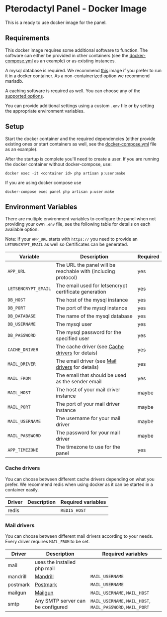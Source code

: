 # Pterodactyl Panel - Docker Image
This is a ready to use docker image for the panel.

## Requirements
This docker image requires some additional software to function. The software can either be provided in other containers (see the [docker-compose.yml](docker-compose.yml) as an example) or as existing instances.

A mysql database is required. We recommend [this](quay.io/parkervcp/mariadb-alpine) image if you prefer to run it in a docker container. As a non-containerized option we recommend mariadb.

A caching software is required as well. You can choose any of the [supported options](#cache-drivers).

You can provide additional settings using a custom `.env` file or by setting the appropriate environment variables.

## Setup

Start the docker container and the required dependencies (either provide existing ones or start containers as well, see the [docker-compose.yml](docker-compose.yml) file as an example).

After the startup is complete you'll need to create a user.
If you are running the docker container without docker-compose, use:
```
docker exec -it <container id> php artisan p:user:make
```
If you are using docker compose use
```
docker-compose exec panel php artisan p:user:make
```

## Environment Variables
There are multiple environment variables to configure the panel when not providing your own `.env` file, see the following table for details on each available option.

Note: If your `APP_URL` starts with `https://` you need to provide an `LETSENCRYPT_EMAIL` as well so Certificates can be generated.

| Variable            | Description                                                                    | Required |
| ------------------- | ------------------------------------------------------------------------------ | -------- |
| `APP_URL`           | The URL the panel will be reachable with (including protocol)                  | yes      |
| `LETSENCRYPT_EMAIL` | The email used for letsencrypt certificate generation                          | yes      |
| `DB_HOST`           | The host of the mysql instance                                                 | yes      |
| `DB_PORT`           | The port of the mysql instance                                                 | yes      |
| `DB_DATABASE`       | The name of the mysql database                                                 | yes      |
| `DB_USERNAME`       | The mysql user                                                                 | yes      |
| `DB_PASSWORD`       | The mysql password for the specified user                                      | yes      |
| `CACHE_DRIVER`      | The cache driver        (see [Cache drivers](#cache-drivers) for detais)       | yes      |
| `MAIL_DRIVER`       | The email driver (see [Mail drivers](#mail-drivers) for details)               | yes      |
| `MAIL_FROM`         | The email that should be used as the sender email                              | yes      |
| `MAIL_HOST`         | The host of your mail driver instance                                          | maybe    |
| `MAIL_PORT`         | The port of your mail driver instance                                          | maybe    |
| `MAIL_USERNAME`     | The username for your mail driver                                              | maybe    |
| `MAIL_PASSWORD`     | The password for your mail driver                                              | maybe    |
| `APP_TIMEZONE`      | The timezone to use for the panel                                              | yes      |


### Cache drivers
You can choose between different cache drivers depending on what you prefer.
We recommend redis when using docker as it can be started in a container easily.

| Driver   | Description                          | Required variables                                     |
| -------- | ------------------------------------ | ------------------------------------------------------ |
| redis    |                                      | `REDIS_HOST`                                           |

### Mail drivers
You can choose between different mail drivers according to your needs.
Every driver requires `MAIL_FROM` to be set.

| Driver   | Description                          | Required variables                                            |
| -------- | ------------------------------------ | ------------------------------------------------------------- |
| mail     | uses the installed php mail          |                                                               |
| mandrill | [Mandrill](http://www.mandrill.com/) | `MAIL_USERNAME`                                               |
| postmark | [Postmark](https://postmarkapp.com/) | `MAIL_USERNAME`                                               |
| mailgun  | [Mailgun](https://www.mailgun.com/)  | `MAIL_USERNAME`, `MAIL_HOST`                                  |
| smtp     | Any SMTP server can be configured    | `MAIL_USERNAME`, `MAIL_HOST`, `MAIL_PASSWORD`, `MAIL_PORT`    |
